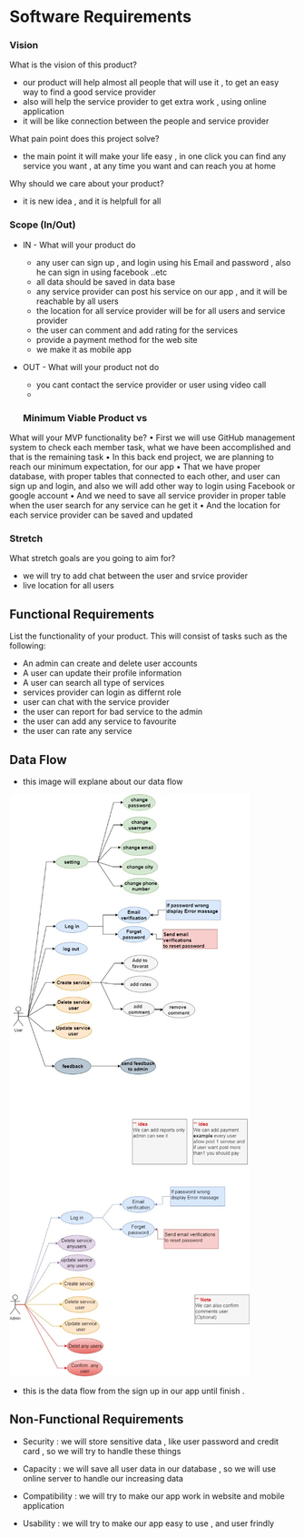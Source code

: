 # Software Requirements
### Vision


What is the vision of this product?
* our product will help almost all people that will use it , to get an easy way to find a good service provider 
* also will help the service provider to get extra work , using online application 
* it will be like connection between the people and service provider 

What pain point does this project solve?
* the main point it will make your life easy , in one click you can find any service you want , at any time you want and can reach you at home 

Why should we care about your product?
* it is new idea , and it is helpfull for all 

### Scope (In/Out)

* IN - What will your product do 
    * any user can sign up , and login  using his Email and password , also he can sign in using facebook ..etc
    * all data should be saved in data base 
    * any service provider can post his service on our app , and it will be reachable by all users 
    * the location for all service provider will be for all users and service provider 
    * the user can comment and add rating for the services 
    * provide a payment method for the web site 
    * we make it as mobile app 


* OUT - What will your product not do
    * you cant contact the service provider or user using video call 
    *

    ### Minimum Viable Product vs
What will your MVP functionality be?
 •	First we will use GitHub management system to check each member task, what we have been accomplished and that is the remaining task 
•	In this back end project, we are planning to reach our minimum expectation, for our app 
•	That we have proper database, with proper tables that connected to each other, and user can sign up and login, and also we will add other way to login using Facebook or google account 
•	 And we need to save all service provider in proper table when the user search for any service can he get it 
•	And the location for each service provider can be saved and updated 

### Stretch
What stretch goals are you going to aim for?
* we will try to add chat between the user and srvice provider 
* live location for all users 

## Functional Requirements
List the functionality of your product. This will consist of tasks such as the following:

* An admin can create and delete user accounts
* A user can update their profile information
* A user can search all type of services 
* services provider can login as differnt role 
* user can chat with the service provider 
* the user can report for bad service to the admin 
* the user can add any service to favourite
* the user can rate any service 


## Data Flow

* this image will explane about our data flow 

![link](./image/WhatsApp%20Image%202022-07-20%20at%206.24.54%20PM.jpeg)

* this is the data flow from the sign up in our app until finish .

## Non-Functional Requirements

* Security : we will store sensitive data , like user password and credit card , so we will try to handle these things 

* Capacity : we will save all user data in our database , so we will use online server to handle our increasing data 
* Compatibility : we will try to make our app work in website and  mobile application
* Usability : we will try to make our app easy to use , and user frindly 